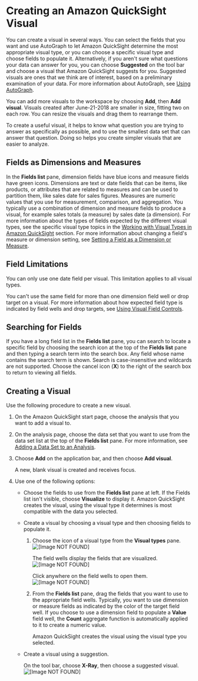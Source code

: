 # Creating an Amazon QuickSight Visual<a name="creating-a-visual"></a>

You can create a visual in several ways\. You can select the fields that you want and use AutoGraph to let Amazon QuickSight determine the most appropriate visual type, or you can choose a specific visual type and choose fields to populate it\. Alternatively, if you aren't sure what questions your data can answer for you, you can choose **Suggested** on the tool bar and choose a visual that Amazon QuickSight suggests for you\. Suggested visuals are ones that we think are of interest, based on a preliminary examination of your data\. For more information about AutoGraph, see [Using AutoGraph](autograph.md)\. 

You can add more visuals to the workspace by choosing **Add**, then **Add visual**\. Visuals created after June\-21\-2018 are smaller in size, fitting two on each row\. You can resize the visuals and drag them to rearrange them\. 

To create a useful visual, it helps to know what question you are trying to answer as specifically as possible, and to use the smallest data set that can answer that question\. Doing so helps you create simpler visuals that are easier to analyze\. 

## Fields as Dimensions and Measures<a name="dimensions-and-measures"></a>

In the **Fields list** pane, dimension fields have blue icons and measure fields have green icons\. Dimensions are text or date fields that can be items, like products, or attributes that are related to measures and can be used to partition them, like sales date for sales figures\. Measures are numeric values that you use for measurement, comparison, and aggregation\. You typically use a combination of dimension and measure fields to produce a visual, for example sales totals \(a measure\) by sales date \(a dimension\)\. For more information about the types of fields expected by the different visual types, see the specific visual type topics in the [Working with Visual Types in Amazon QuickSight](working-with-visual-types.md) section\. For more information about changing a field's measure or dimension setting, see [Setting a Field as a Dimension or Measure](setting-dimension-or-measure.md)\.

## Field Limitations<a name="visual-field-limitations"></a>

You can only use one date field per visual\. This limitation applies to all visual types\.

You can't use the same field for more than one dimension field well or drop target on a visual\. For more information about how expected field type is indicated by field wells and drop targets, see [Using Visual Field Controls](using-visual-field-controls.md)\.

## Searching for Fields<a name="searching-for-a-field"></a>

If you have a long field list in the **Fields list** pane, you can search to locate a specific field by choosing the search icon at the top of the **Fields list** pane and then typing a search term into the search box\. Any field whose name contains the search term is shown\. Search is case\-insensitive and wildcards are not supported\. Choose the cancel icon \(**X**\) to the right of the search box to return to viewing all fields\.

## Creating a Visual<a name="create-a-visual"></a>

Use the following procedure to create a new visual\.

1. On the Amazon QuickSight start page, choose the analysis that you want to add a visual to\.

1. On the analysis page, choose the data set that you want to use from the data set list at the top of the **Fields list** pane\. For more information, see [Adding a Data Set to an Analysis](adding-a-data-set-to-an-analysis.md)\.

1. Choose **Add** on the application bar, and then choose **Add visual**\.

   A new, blank visual is created and receives focus\.

1. Use one of the following options:
   + Choose the fields to use from the **Fields list** pane at left\. If the Fields list isn't visible, choose **Visualize** to display it\. Amazon QuickSight creates the visual, using the visual type it determines is most compatible with the data you selected\.
   + Create a visual by choosing a visual type and then choosing fields to populate it\.

     1. Choose the icon of a visual type from the **Visual types** pane\.  
![\[Image NOT FOUND\]](http://docs.aws.amazon.com/quicksight/latest/user/images/visual-types.png)

        The field wells display the fields that are visualized\.   
![\[Image NOT FOUND\]](http://docs.aws.amazon.com/quicksight/latest/user/images/field-wells.png)

        Click anywhere on the field wells to open them\.  
![\[Image NOT FOUND\]](http://docs.aws.amazon.com/quicksight/latest/user/images/field-wells-open.png)

     1. From the **Fields list** pane, drag the fields that you want to use to the appropriate field wells\. Typically, you want to use dimension or measure fields as indicated by the color of the target field well\. If you choose to use a dimension field to populate a **Value** field well, the **Count** aggregate function is automatically applied to it to create a numeric value\.

        Amazon QuickSight creates the visual using the visual type you selected\.
   + Create a visual using a suggestion\.

     On the tool bar, choose **X\-Ray**, then choose a suggested visual\.  
![\[Image NOT FOUND\]](http://docs.aws.amazon.com/quicksight/latest/user/images/visuals-pane-xray.png)
